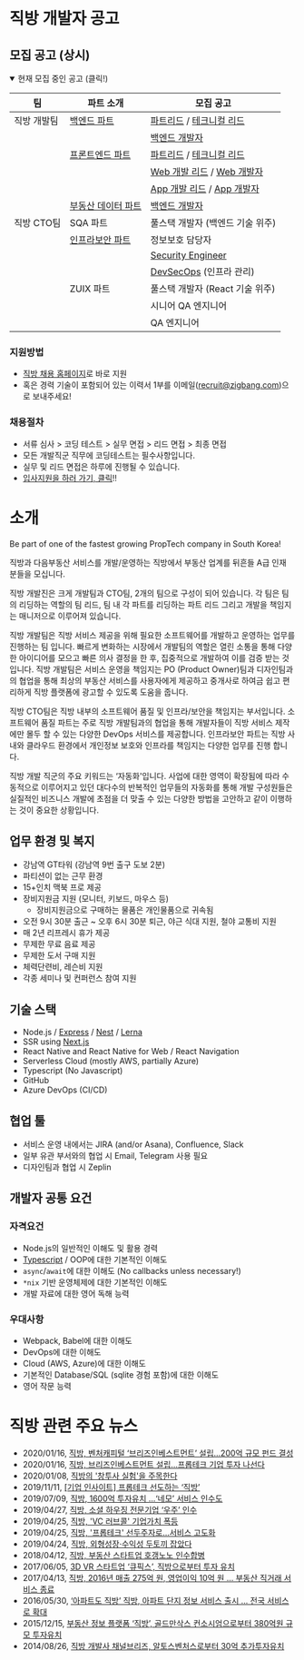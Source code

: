 # 직방 개발자 공고

## 모집 공고 (상시)

<details open><summary>현재 모집 중인 공고 (클릭!)</summary>
<p>

| 팀          | 파트 소개                                | 모집 공고                                                    |
| ----------- | ---------------------------------------- | ------------------------------------------------------------ |
| 직방 개발팀 | [백엔드 파트](./dev-be/README.md)        | [파트리드](./dev-be/lead.md) / [테크니컬 리드](./dev-be/tech-lead.md) |
|             |                                          | [백엔드 개발자](./dev-be/developer.md)                       |
|             | [프론트엔드 파트](./dev-fe/README.md)    | [파트리드](./dev-fe/lead.md) / [테크니컬 리드](./dev-fe/tech-lead.md) |
|             |                                          | [Web 개발 리드](./dev-fe/web.md) / [Web 개발자](./dev-fe/web.md) |
|             |                                          | [App 개발 리드](./dev-fe/app.md) / [App 개발자](./dev-fe/app.md) |
|             | [부동산 데이터 파트](./dev-bl/README.md) | [백엔드 개발자](./dev-bl/backend.md)                         |
| 직방 CTO팀  | SQA 파트                                 | 풀스택 개발자 (백엔드 기술 위주)                             |
|             | [인프라보안 파트](./cto-isms/README.md)  | 정보보호 담당자                    |
|             |                                          | [Security Engineer](./cto-isms/engineer.md)                  |
|             |                                          | [DevSecOps](./cto-isms/engineer.md) (인프라 관리)            |
|             | ZUIX 파트                                | 풀스택 개발자 (React 기술 위주)                              |
|             |                                          | 시니어 QA 엔지니어                                           |
|             |                                          | QA 엔지니어                     |

</p>
</details>

### 지원방법

- [직방 채용 홈페이지](https://zigbang.recruiter.co.kr/)로 바로 지원
- 혹은 경력 기술이 포함되어 있는 이력서 1부를 이메일(recruit@zigbang.com)으로 보내주세요!

### 채용절차

- 서류 심사 > 코딩 테스트 > 실무 면접 > 리드 면접 > 최종 면접
- 모든 개발직군 직무에 코딩테스트는 필수사항입니다.
- 실무 및 리드 면접은 하루에 진행될 수 있습니다.
- [입사지원을 하러 가기, 클릭](https://zigbang.recruiter.co.kr/app/applicant/registResume)!!

# 소개

Be part of one of the fastest growing PropTech company in South Korea!

직방과 다음부동산 서비스를 개발/운영하는 직방에서 부동산 업계를 뒤흔들 A급 인재 분들을 모십니다.

직방 개발진은 크게 개발팀과 CTO팀, 2개의 팀으로 구성이 되어 있습니다. 각 팀은 팀의 리딩하는 역할의 팀 리드, 팀 내 각 파트를 리딩하는 파트 리드 그리고 개발을 책임지는 매니저으로 이루어져 있습니다.

직방 개발팀은 직방 서비스 제공을 위해 필요한 소프트웨어를 개발하고 운영하는 업무를 진행하는 팀 입니다. 빠르게 변화하는 시장에서 개발팀의 역할은 열린 소통을 통해 다양한 아이디어를 모으고 빠른 의사 결정을 한 후, 집중적으로 개발하여 이를 검증 받는 것 입니다. 직방 개발팀은 서비스 운영을 책임지는 PO (Product Owner)팀과 디자인팀과의 협업을 통해 최상의 부동산 서비스를 사용자에게 제공하고 중개사로 하여금 쉽고 편리하게 직방 플랫폼에 광고할 수 있도록 도움을 줍니다.

직방 CTO팀은 직방 내부의 소프트웨어 품질 및 인프라/보안을 책임지는 부서입니다. 소프트웨어 품질 파트는 주로 직방 개발팀과의 협업을 통해 개발자들이 직방 서비스 제작에만 몰두 할 수 있는 다양한 DevOps 서비스를 제공합니다. 인프라보안 파트는 직방 사내와 클라우드 환경에서 개인정보 보호와 인프라를 책임지는 다양한 업무를 진행 합니다.

직방 개발 직군의 주요 키워드는 ‘자동화'입니다. 사업에 대한 영역이 확장됨에 따라 수동적으로 이루어지고 있던 대다수의 반복적인 업무들의 자동화를 통해 개발 구성원들은 실질적인 비즈니스 개발에 초점을 더 맞출 수 있는 다양한 방법을 고안하고 같이 이행하는 것이 중요한 상황입니다.

## 업무 환경 및 복지

* 강남역 GT타워 (강남역 9번 출구 도보 2분)
* 파티션이 없는 근무 환경
* 15+인치 맥북 프로 제공
* 장비지원금 지원 (모니터, 키보드, 마우스 등)
  * 장비지원금으로 구매하는 물품은 개인물품으로 귀속됨
* 오전 9시 30분 출근 ~ 오후 6시 30분 퇴근, 야근 식대 지원, 철야 교통비 지원
* 매 2년 리프레시 휴가 제공
* 무제한 무료 음료 제공
* 무제한 도서 구매 지원
* 체력단련비, 레슨비 지원
* 각종 세미나 및 컨퍼런스 참여 지원

## 기술 스택

* Node.js / [Express](https://expressjs.com/) / [Nest](https://nestjs.com/) / [Lerna](https://github.com/lerna/lerna)
* SSR using [Next.js](https://nextjs.org/)
* React Native and React Native for Web / React Navigation
* Serverless Cloud (mostly AWS, partially Azure)
* Typescript (No Javascript)
* GitHub
* Azure DevOps (CI/CD)

## 협업 툴

* 서비스 운영 내에서는 JIRA (and/or Asana), Confluence, Slack
* 일부 유관 부서와의 협업 시 Email, Telegram 사용 필요
* 디자인팀과 협업 시 Zeplin

## 개발자 공통 요건

### 자격요건

* Node.js의 일반적인 이해도 및 활용 경력
* [Typescript](https://www.typescriptlang.org/) / OOP에 대한 기본적인 이해도
* `async`/`await`에 대한 이해도 (No callbacks unless necessary!)
* `*nix` 기반 운영체제에 대한 기본적인 이해도
* 개발 자료에 대한 영어 독해 능력

### 우대사항

* Webpack, Babel에 대한 이해도
* DevOps에 대한 이해도
* Cloud (AWS, Azure)에 대한 이해도
* 기본적인 Database/SQL (sqlite 경험 포함)에 대한 이해도
* 영어 작문 능력

# 직방 관련 주요 뉴스

* 2020/01/16, [직방, 벤처캐피털 ‘브리즈인베스트먼트’ 설립…200억 규모 펀드 결성](http://www.cnews.co.kr/uhtml/read.jsp?idxno=202001161518175200150)
* 2020/01/16, [직방, 브리즈인베스트먼트 설립…프롭테크 기업 투자 나선다](https://www.venturesquare.net/800608)
* 2020/01/08, [직방의 '창투사 실험'을 주목한다](http://www.thebell.co.kr/free/content/ArticleView.asp?key=202001070435031370104373&svccode=00&page=1&sort=thebell_check_time)
* 2019/11/11, [\[기업 인사이트\] 프롭테크 선도하는 ‘직방’](http://news.kbiz.or.kr/news/articleView.html?idxno=61105)
* 2019/07/09, [직방, 1600억 투자유치 …‘네모’ 서비스 인수도](https://news.joins.com/article/23519762)
* 2019/04/27, [직방, 소셜 하우징 전문기업 ‘우주’ 인수](https://platum.kr/archives/120660)
* 2019/04/25, [직방, 'VC 러브콜' 기업가치 폭등](http://www.thebell.co.kr/front/free/contents/news/article_view.asp?key=201904240100046840002914)
* 2019/04/25, [직방, '프롭테크' 선두주자로…서비스 고도화](http://www.thebell.co.kr/front/free/contents/news/article_view.asp?key=201904230100043700002711)
* 2019/04/24, [직방, 외형성장·수익성 두토끼 잡았다](http://www.thebell.co.kr/front/free/contents/news/article_view.asp?key=201904230100042190002620)
* 2018/04/12, [직방, 부동산 스타트업 호갱노노 인수합병](http://platum.kr/archives/98799)
* 2017/06/05, [3D VR 스타트업 ‘큐픽스’, 직방으로부터 투자 유치](https://platum.kr/archives/82200)
* 2017/04/13, [직방, 2016년 매출 275억 원, 영업이익 10억 원 … 부동산 직거래 서비스 종료](https://platum.kr/archives/79368)
* 2016/05/30, [‘아파트도 직방’ 직방, 아파트 단지 정보 서비스 출시 … 전국 서비스로 확대](https://platum.kr/archives/60444)
* 2015/12/15, [부동산 정보 플랫폼 ‘직방’, 골드만삭스 컨소시엄으로부터 380억원 규모 투자유치](https://platum.kr/archives/51549)
* 2014/08/26, [직방 개발사 채널브리즈, 알토스벤처스로부터 30억 추가투자유치](https://platum.kr/archives/26265)
